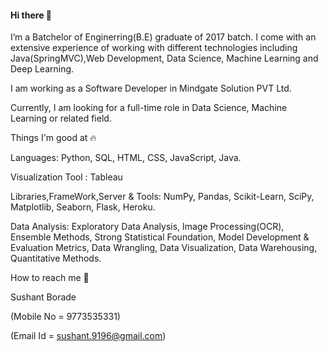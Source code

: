 #### Hi there 👋

I’m a Batchelor of Enginerring(B.E) graduate of 2017 batch. I come with an extensive experience of working with different technologies including Java(SpringMVC),Web Development, Data Science, Machine Learning and Deep Learning.

I am working as a Software Developer in Mindgate Solution PVT Ltd.

Currently, I am looking for a full-time role in Data Science, Machine Learning or related field.

Things I'm good at 🔥

Languages: Python, SQL, HTML, CSS, JavaScript, Java.

Visualization Tool : Tableau

Libraries,FrameWork,Server & Tools: NumPy, Pandas, Scikit-Learn, SciPy, Matplotlib, Seaborn, Flask, Heroku.

Data Analysis: Exploratory Data Analysis, Image Processing(OCR), Ensemble Methods, Strong Statistical Foundation, Model Development & Evaluation Metrics, Data Wrangling, Data Visualization, Data Warehousing, Quantitative Methods.

How to reach me 📱

Sushant Borade

(Mobile No = 9773535331)

(Email Id = sushant.9196@gmail.com)
